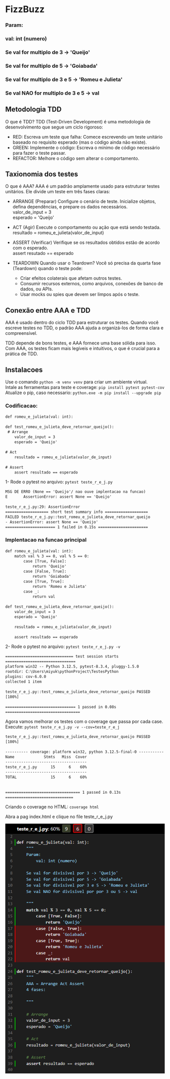 # FizzBuzz  

### Param:
###    val: int (numero)

### Se val for multiplo de 3 -> 'Queijo'
### Se val for multiplo de 5 -> 'Goiabada'
### Se val for multiplo de 3 e 5 -> 'Romeu e Julieta'
### Se val NAO for multiplo de 3 e 5 -> val

## Metodologia TDD  

O que é TDD?
TDD (Test-Driven Development) é uma metodologia de desenvolvimento que segue um ciclo rigoroso:

- RED: Escreva um teste que falha: Comece escrevendo um teste unitário baseado no requisito esperado (mas o código ainda não existe).
- GREEN: Implemente o código: Escreva o mínimo de código necessário para fazer o teste passar.
- REFACTOR: Melhore o código sem alterar o comportamento.


## Taxionomia dos testes  

O que é AAA?
AAA é um padrão amplamente usado para estruturar testes unitários. Ele divide um teste em três fases claras:

- ARRANGE (Preparar)
Configure o cenário de teste. Inicialize objetos, defina dependências, e prepare os dados necessários.  
    valor_de_input = 3  
    esperado = 'Queijo'

- ACT (Agir)
Execute o comportamento ou ação que está sendo testada.  
    resultado = romeu_e_julieta(valor_de_input)

- ASSERT (Verificar)
Verifique se os resultados obtidos estão de acordo com o esperado.  
    assert resutado == esperado

- TEARDOWN
Quando usar o Teardown?
Você só precisa da quarta fase (Teardown) quando o teste pode:

    - Criar efeitos colaterais que afetam outros testes.  
    - Consumir recursos externos, como arquivos, conexões de banco de dados, ou APIs.  
    - Usar mocks ou spies que devem ser limpos após o teste.  

## Conexão entre AAA e TDD  

AAA é usado dentro do ciclo TDD para estruturar os testes.
Quando você escreve testes no TDD, o padrão AAA ajuda a organizá-los de forma clara e compreensível.

TDD depende de bons testes, e AAA fornece uma base sólida para isso.
Com AAA, os testes ficam mais legíveis e intuitivos, o que é crucial para a prática de TDD.

## Instalacoes 

Use o comando `python -m venv venv` para criar um ambiente virtual.  
Intale as ferramentas para teste e coverage: `pip install pytest pytest-cov`  
Atualize o pip, caso necessario: `python.exe -m pip install --upgrade pip`  

### Codificacao:
```
def romeu_e_julieta(val: int): 

def test_romeu_e_julieta_deve_retornar_queijo():  
 # Arrange
    valor_de_input = 3
    esperado = 'Queijo'

# Act
    resultado = romeu_e_julieta(valor_de_input)

# Assert
    assert resultado == esperado
```


1- Rode o pytest no arquivo: `pytest teste_r_e_j.py`  

``` 
MSG DE ERRO (None == 'Queijo'/ nao ouve implentacao na funcao)
E       AssertionError: assert None == 'Queijo'

teste_r_e_j.py:29: AssertionError
=================== short test summary info ===================
FAILED teste_r_e_j.py::test_romeu_e_julieta_deve_retornar_queijo  
- AssertionError: assert None == 'Queijo'
====================== 1 failed in 0.15s ======================
```

### Implentacao na funcao principal
```
def romeu_e_julieta(val: int): 
    match val % 3 == 0, val % 5 == 0:
        case [True, False]:
            return 'Queijo'
        case [False, True]:
            return 'Goiabada'
        case [True, True]:
            return 'Romeu e Julieta'
        case _:
            return val

def test_romeu_e_julieta_deve_retornar_queijo():  
    valor_de_input = 3
    esperado = 'Queijo'

    resultado = romeu_e_julieta(valor_de_input)

    assert resultado == esperado

```

2- Rode o pytest no arquivo: `pytest teste_r_e_j.py -v`  
```
============================== test session starts ===============================
platform win32 -- Python 3.12.5, pytest-8.3.4, pluggy-1.5.0
rootdir: C:\Users\miyuk\pythonProject\TestesPython
plugins: cov-6.0.0
collected 1 item

teste_r_e_j.py::test_romeu_e_julieta_deve_retornar_queijo PASSED           [100%]

=============================== 1 passed in 0.08s =================================
```

Agora vamos melhorar os testes com o coverage que passa por cada case.
Execute: `pytest teste_r_e_j.py -v --cov=teste_r_e_j`

```
teste_r_e_j.py::test_romeu_e_julieta_deve_retornar_queijo PASSED                                    [100%]

---------- coverage: platform win32, python 3.12.5-final-0 -----------
Name             Stmts   Miss  Cover
------------------------------------
teste_r_e_j.py      15      6    60%
------------------------------------
TOTAL               15      6    60%


================================= 1 passed in 0.13s ==============================
```

Criando o coverage no HTML: `coverage html`

Abra a pag index.html e clique no file teste_r_e_j.py

![alt text](image.png)